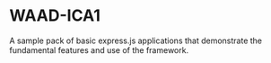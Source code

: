 # WAAD-ICA1
A sample pack of basic express.js applications that demonstrate the fundamental features and use of the framework.
